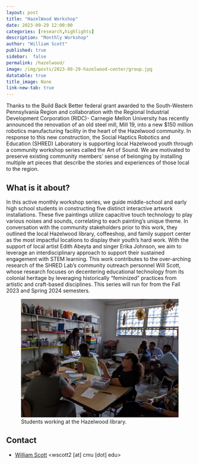 ```yaml
---
layout: post
title: "HazelWood Workshop"
date: 2023-09-29 12:00:00
categories: [research,highlights]
description: "Monthly Workshop"
author: "William Scott"
published: true
sidebar:  false
permalink: /hazelwood/
image: /img/posts/2023-09-29-hazelwood-center/group.jpg
datatable: true
title_image: None
link-new-tab: true
---
```


Thanks to the Build Back Better federal grant awarded to the South-Western
Pennsylvania Region and collaboration with the Regional Industrial Development Corporation
(RIDC)- Carnegie Mellon University has recently announced the renovation of an old steel mill,
Mill 19, into a new $150 million robotics manufacturing facility in the heart of the Hazelwood
community. In response to this new construction, the Social Haptics Robotics and Education
(SHRED) Laboratory is supporting local Hazelwood youth through a community workshop series
called the Art of Sound. We are motivated to preserve existing community members’ sense of
belonging by installing multiple art pieces that describe the stories and experiences of those
local to the region.

## What is it about?
In this active monthly workshop series, we guide middle-school and early high school
students in constructing five distinct interactive artwork installations. These five paintings
utilize capacitive touch technology to play various noises and sounds, correlating to each
painting’s unique theme. In conversation with the community stakeholders prior to this work,
they outlined the local Hazelwood library, coffeeshop, and family support center as the most
impactful locations to display their youth’s hard work. With the support of local artist Edith
Abeyta and singer Erika Johnson, we aim to leverage an interdisciplinary approach to support
their sustained engagement with STEM learning. This work contributes to the over-arching
research of the SHRED Lab’s community outreach personnel Will Scott, whose research focuses
on decentering educational technology from its colonial heritage by leveraging historically
“feminized” practices from artistic and craft-based disciplines. This series will run for from the
Fall 2023 and Spring 2024 semesters.

<figure>
    <img src="/img/posts/2023-09-29-hazelwood-center/group.jpg" />
    <figcaption>
        Students working at the Hazelwood library.
    </figcaption>
</figure>

## Contact

 - [William Scott](/team/will/) <wscott2 [at] cmu [dot] edu>
